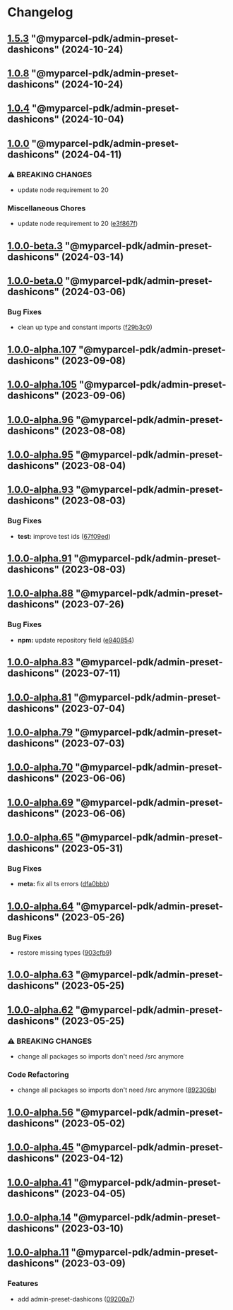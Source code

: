 # Changelog

<!-- MONOWEAVE:BELOW -->

## [1.5.3](https://github.com/myparcelnl/js-pdk/compare/@myparcel-pdk/admin-preset-dashicons@1.0.8...@myparcel-pdk/admin-preset-dashicons@1.5.3) "@myparcel-pdk/admin-preset-dashicons" (2024-10-24)




## [1.0.8](https://github.com/myparcelnl/js-pdk/compare/@myparcel-pdk/admin-preset-dashicons@1.0.7...@myparcel-pdk/admin-preset-dashicons@1.0.8) "@myparcel-pdk/admin-preset-dashicons" (2024-10-24)




## [1.0.4](https://github.com/myparcelnl/js-pdk/compare/@myparcel-pdk/admin-preset-dashicons@1.0.3...@myparcel-pdk/admin-preset-dashicons@1.0.4) "@myparcel-pdk/admin-preset-dashicons" (2024-10-04)




## [1.0.0](https://github.com/myparcelnl/js-pdk/compare/@myparcel-pdk/admin-preset-dashicons@1.0.0-alpha.11...@myparcel-pdk/admin-preset-dashicons@1.0.0) "@myparcel-pdk/admin-preset-dashicons" (2024-04-11)


### ⚠ BREAKING CHANGES

* update node requirement to 20

### Miscellaneous Chores

* update node requirement to 20 ([e3f867f](https://github.com/myparcelnl/js-pdk/commit/e3f867fd3e19245154748a6858dbad4b56673fa3))




## [1.0.0-beta.3](https://github.com/myparcelnl/js-pdk/compare/@myparcel-pdk/admin-preset-dashicons@1.0.0-beta.2...@myparcel-pdk/admin-preset-dashicons@1.0.0-beta.3) "@myparcel-pdk/admin-preset-dashicons" (2024-03-14)




## [1.0.0-beta.0](https://github.com/myparcelnl/js-pdk/compare/@myparcel-pdk/admin-preset-dashicons@1.0.0-alpha.11...@myparcel-pdk/admin-preset-dashicons@1.0.0-beta.0) "@myparcel-pdk/admin-preset-dashicons" (2024-03-06)


### Bug Fixes

* clean up type and constant imports ([f29b3c0](https://github.com/myparcelnl/js-pdk/commit/f29b3c077d42c45f6bc50a96177bb3e4c2037bf9))




## [1.0.0-alpha.107](https://github.com/myparcelnl/js-pdk/compare/@myparcel-pdk/admin-preset-dashicons@1.0.0-alpha.106...@myparcel-pdk/admin-preset-dashicons@1.0.0-alpha.107) "@myparcel-pdk/admin-preset-dashicons" (2023-09-08)




## [1.0.0-alpha.105](https://github.com/myparcelnl/js-pdk/compare/@myparcel-pdk/admin-preset-dashicons@1.0.0-alpha.104...@myparcel-pdk/admin-preset-dashicons@1.0.0-alpha.105) "@myparcel-pdk/admin-preset-dashicons" (2023-09-06)




## [1.0.0-alpha.96](https://github.com/myparcelnl/js-pdk/compare/@myparcel-pdk/admin-preset-dashicons@1.0.0-alpha.95...@myparcel-pdk/admin-preset-dashicons@1.0.0-alpha.96) "@myparcel-pdk/admin-preset-dashicons" (2023-08-08)




## [1.0.0-alpha.95](https://github.com/myparcelnl/js-pdk/compare/@myparcel-pdk/admin-preset-dashicons@1.0.0-alpha.94...@myparcel-pdk/admin-preset-dashicons@1.0.0-alpha.95) "@myparcel-pdk/admin-preset-dashicons" (2023-08-04)




## [1.0.0-alpha.93](https://github.com/myparcelnl/js-pdk/compare/@myparcel-pdk/admin-preset-dashicons@1.0.0-alpha.92...@myparcel-pdk/admin-preset-dashicons@1.0.0-alpha.93) "@myparcel-pdk/admin-preset-dashicons" (2023-08-03)


### Bug Fixes

* **test:** improve test ids ([67f09ed](https://github.com/myparcelnl/js-pdk/commit/67f09ed1ffe051beffb34c3eac1bd1907fee535d))




## [1.0.0-alpha.91](https://github.com/myparcelnl/js-pdk/compare/@myparcel-pdk/admin-preset-dashicons@1.0.0-alpha.90...@myparcel-pdk/admin-preset-dashicons@1.0.0-alpha.91) "@myparcel-pdk/admin-preset-dashicons" (2023-08-03)




## [1.0.0-alpha.88](https://github.com/myparcelnl/js-pdk/compare/@myparcel-pdk/admin-preset-dashicons@1.0.0-alpha.87...@myparcel-pdk/admin-preset-dashicons@1.0.0-alpha.88) "@myparcel-pdk/admin-preset-dashicons" (2023-07-26)


### Bug Fixes

* **npm:** update repository field ([e940854](https://github.com/myparcelnl/js-pdk/commit/e940854ba1d99c0fcdada8b66f88a7c7e6060272))




## [1.0.0-alpha.83](https://github/myparcelnl/js-pdk/compare/@myparcel-pdk/admin-preset-dashicons@1.0.0-alpha.82...@myparcel-pdk/admin-preset-dashicons@1.0.0-alpha.83) "@myparcel-pdk/admin-preset-dashicons" (2023-07-11)




## [1.0.0-alpha.81](https://github/myparcelnl/js-pdk/compare/@myparcel-pdk/admin-preset-dashicons@1.0.0-alpha.80...@myparcel-pdk/admin-preset-dashicons@1.0.0-alpha.81) "@myparcel-pdk/admin-preset-dashicons" (2023-07-04)




## [1.0.0-alpha.79](https://github/myparcelnl/js-pdk/compare/@myparcel-pdk/admin-preset-dashicons@1.0.0-alpha.78...@myparcel-pdk/admin-preset-dashicons@1.0.0-alpha.79) "@myparcel-pdk/admin-preset-dashicons" (2023-07-03)




## [1.0.0-alpha.70](https://github/myparcelnl/js-pdk/compare/@myparcel-pdk/admin-preset-dashicons@1.0.0-alpha.69...@myparcel-pdk/admin-preset-dashicons@1.0.0-alpha.70) "@myparcel-pdk/admin-preset-dashicons" (2023-06-06)




## [1.0.0-alpha.69](https://github/myparcelnl/js-pdk/compare/@myparcel-pdk/admin-preset-dashicons@1.0.0-alpha.68...@myparcel-pdk/admin-preset-dashicons@1.0.0-alpha.69) "@myparcel-pdk/admin-preset-dashicons" (2023-06-06)




## [1.0.0-alpha.65](https://github/myparcelnl/js-pdk/compare/@myparcel-pdk/admin-preset-dashicons@1.0.0-alpha.64...@myparcel-pdk/admin-preset-dashicons@1.0.0-alpha.65) "@myparcel-pdk/admin-preset-dashicons" (2023-05-31)


### Bug Fixes

* **meta:** fix all ts errors ([dfa0bbb](https://github/myparcelnl/js-pdk/commit/dfa0bbb308c4863ce0fb4c9a0d55f2b5fa8fdb6c))




## [1.0.0-alpha.64](https://github/myparcelnl/js-pdk/compare/@myparcel-pdk/admin-preset-dashicons@1.0.0-alpha.63...@myparcel-pdk/admin-preset-dashicons@1.0.0-alpha.64) "@myparcel-pdk/admin-preset-dashicons" (2023-05-26)


### Bug Fixes

* restore missing types ([903cfb9](https://github/myparcelnl/js-pdk/commit/903cfb95f161bb5b49fbb91c4f96a7e44c524db8))




## [1.0.0-alpha.63](https://github/myparcelnl/js-pdk/compare/@myparcel-pdk/admin-preset-dashicons@1.0.0-alpha.62...@myparcel-pdk/admin-preset-dashicons@1.0.0-alpha.63) "@myparcel-pdk/admin-preset-dashicons" (2023-05-25)




## [1.0.0-alpha.62](https://github/myparcelnl/js-pdk/compare/@myparcel-pdk/admin-preset-dashicons@1.0.0-alpha.61...@myparcel-pdk/admin-preset-dashicons@1.0.0-alpha.62) "@myparcel-pdk/admin-preset-dashicons" (2023-05-25)


### ⚠ BREAKING CHANGES

* change all packages so imports don't need /src anymore

### Code Refactoring

* change all packages so imports don't need /src anymore ([892306b](https://github/myparcelnl/js-pdk/commit/892306bd3307fe8d5d011bbf6eb7654f7365347a))




## [1.0.0-alpha.56](https://github/myparcelnl/js-pdk/compare/@myparcel-pdk/admin-preset-dashicons@1.0.0-alpha.55...@myparcel-pdk/admin-preset-dashicons@1.0.0-alpha.56) "@myparcel-pdk/admin-preset-dashicons" (2023-05-02)




## [1.0.0-alpha.45](https://github/myparcelnl/js-pdk/compare/@myparcel-pdk/admin-preset-dashicons@1.0.0-alpha.44...@myparcel-pdk/admin-preset-dashicons@1.0.0-alpha.45) "@myparcel-pdk/admin-preset-dashicons" (2023-04-12)




## [1.0.0-alpha.41](https://github/myparcelnl/js-pdk/compare/@myparcel-pdk/admin-preset-dashicons@1.0.0-alpha.40...@myparcel-pdk/admin-preset-dashicons@1.0.0-alpha.41) "@myparcel-pdk/admin-preset-dashicons" (2023-04-05)




## [1.0.0-alpha.14](https://github/myparcelnl/js-pdk/compare/@myparcel-pdk/admin-preset-dashicons@1.0.0-alpha.13...@myparcel-pdk/admin-preset-dashicons@1.0.0-alpha.14) "@myparcel-pdk/admin-preset-dashicons" (2023-03-10)




## [1.0.0-alpha.11](https://github/myparcelnl/js-pdk/compare/@myparcel-pdk/admin-preset-dashicons@1.0.0-alpha.10...@myparcel-pdk/admin-preset-dashicons@1.0.0-alpha.11) "@myparcel-pdk/admin-preset-dashicons" (2023-03-09)


### Features

* add admin-preset-dashicons ([09200a7](https://github/myparcelnl/js-pdk/commit/09200a7fc30b18a645a8c2bec3ecd529c7e40cc9))


